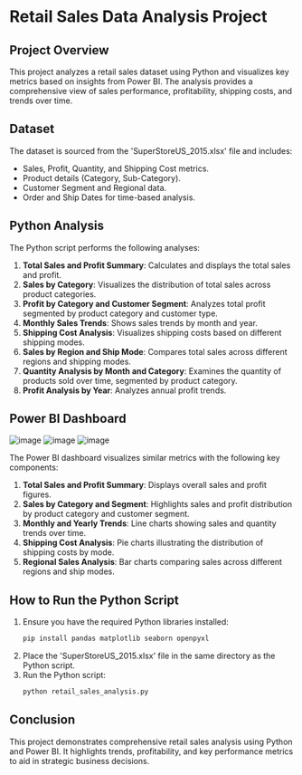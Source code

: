 
# Retail Sales Data Analysis Project

## Project Overview

This project analyzes a retail sales dataset using Python and visualizes key metrics based on insights from Power BI. The analysis provides a comprehensive view of sales performance, profitability, shipping costs, and trends over time.

## Dataset

The dataset is sourced from the 'SuperStoreUS_2015.xlsx' file and includes:
- Sales, Profit, Quantity, and Shipping Cost metrics.
- Product details (Category, Sub-Category).
- Customer Segment and Regional data.
- Order and Ship Dates for time-based analysis.

## Python Analysis

The Python script performs the following analyses:
1. **Total Sales and Profit Summary**: Calculates and displays the total sales and profit.
2. **Sales by Category**: Visualizes the distribution of total sales across product categories.
3. **Profit by Category and Customer Segment**: Analyzes total profit segmented by product category and customer type.
4. **Monthly Sales Trends**: Shows sales trends by month and year.
5. **Shipping Cost Analysis**: Visualizes shipping costs based on different shipping modes.
6. **Sales by Region and Ship Mode**: Compares total sales across different regions and shipping modes.
7. **Quantity Analysis by Month and Category**: Examines the quantity of products sold over time, segmented by product category.
8. **Profit Analysis by Year**: Analyzes annual profit trends.

## Power BI Dashboard
![image](https://github.com/user-attachments/assets/fe0bbf20-980a-4865-9ab0-a4a7b8c3f44c)
![image](https://github.com/user-attachments/assets/058d5102-7eb5-490d-8ad4-67ae7bb7284c)
![image](https://github.com/user-attachments/assets/d466d501-3106-4c64-a4ed-36445bee018d)



The Power BI dashboard visualizes similar metrics with the following key components:
1. **Total Sales and Profit Summary**: Displays overall sales and profit figures.
2. **Sales by Category and Segment**: Highlights sales and profit distribution by product category and customer segment.
3. **Monthly and Yearly Trends**: Line charts showing sales and quantity trends over time.
4. **Shipping Cost Analysis**: Pie charts illustrating the distribution of shipping costs by mode.
5. **Regional Sales Analysis**: Bar charts comparing sales across different regions and ship modes.

## How to Run the Python Script

1. Ensure you have the required Python libraries installed:
   ```bash
   pip install pandas matplotlib seaborn openpyxl
   ```
2. Place the 'SuperStoreUS_2015.xlsx' file in the same directory as the Python script.
3. Run the Python script:
   ```bash
   python retail_sales_analysis.py
   ```

## Conclusion

This project demonstrates comprehensive retail sales analysis using Python and Power BI. It highlights trends, profitability, and key performance metrics to aid in strategic business decisions.
